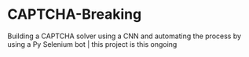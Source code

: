 # CAPTCHA-Breaking
Building a CAPTCHA solver using a CNN and automating the process by using a Py Selenium bot | this project is this ongoing
